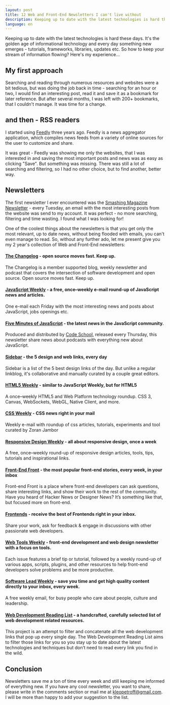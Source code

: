 ```yaml
---
layout: post
title: 12 Web and Front-End Newsletters I can't live without
description: Keeping up to date with the latest technologies is hard these days. It's the golden age of informational technology and every day something new emerges - tutorials, frameworks, libraries, updates etc. So how to keep you stream of information flow? Here's my experience...
language: en
---
```


Keeping up to date with the latest technologies is hard these days. It's the golden age of informational technology and every day something new emerges - tutorials, frameworks, libraries, updates etc. So how to keep your stream of information flowing? Here's my experience...

##  My first approach

Searching and reading through numerous resources and websites were a bit tedious, but was doing the job back in time - searching for an hour or two, I would find an interesting post, read it and save it as a bookmark for later reference. But after several months, I was left with 200+ bookmarks, that I couldn't manage. It was time for a change.

## and then - RSS readers

I started using [Feedly](http://feedly.com) three years ago. Feedly is a news aggregator application, which compiles news feeds from a variety of online sources for the user to customize and share.

It was great - Feedly was showing me only the websites, that I was interested in and saving the most important posts and news was as easy as clicking "Save". But something was missing. There was still a lot of searching and filtering, so I had no other choice, but to find another, better way.

## Newsletters

The first newsletter I ever encountered was the [Smashing Magazine Newsletter](http://www.smashingmagazine.com/the-smashing-newsletter/) - every Tuesday, an email with the most interesting posts from the website was send to my account. It was perfect - no more searching, filtering and time wasting. I found what I was looking for!

One of the coolest things about the newsletters is that you get only the most relevant, up to date news, without being flooded with emails, you can't even manage to read. So, without any further ado, let me present give you my 2 year's collection of Web and Front-End newsletters:

#### [The Changelog](https://changelog.com) - open source moves fast. Keep up.

The Changelog is a member supported blog, weekly newsletter and podcast that covers the intersection of software development and open source. Open source moves fast. Keep up.

#### [JavaScript Weekly](http://javascriptweekly.com) - a free, once–weekly e-mail round-up of JavaScript news and articles.

One e-mail each Friday with the most interesting news and posts about JavaScript, jobs openings etc.

#### [Five Minutes of JavaScript](https://fivejs.codeschool.com) - the latest news in the JavaScript community.

Produced and distributed by [Code School](codeschool.com), released every Thursday, this newsletter share news about podcasts with everything new about JavaScript.

#### [Sidebar](http://sidebar.io) - the 5 design and web links, every day

Sidebar is a list of the 5 best design links of the day. But unlike a regular linkblog, it's collaborative and manually curated by a couple great editors.

#### [HTML5 Weekly](http://html5weekly.com) - similar to JavaScript Weekly, but for HTML5

A once–weekly HTML5 and Web Platform technology roundup.
CSS 3, Canvas, WebSockets, WebGL, Native Client, and more.

#### [CSS Weekly](http://css-weekly.com) - CSS news right in your mail

Weekly e-mail with roundup of css articles, tutorials, experiments and tool
curated by Zoran Jambor

#### [Responsive Design  Weekly](http://responsivedesignweekly.com) - all about responsive design, once a week

A free, once–weekly round-up of responsive design articles, tools, tips, tutorials and inspirational links.

#### [Front-End Front](http://frontendfront.com) - the most popular front-end stories, every week, in your inbox

Front-end Front is a place where front-end developers can ask questions, share interesting links, and show their work to the rest of the community. Have you heard of Hacker News or Designer News? It’s something like that, but focused more on front-end.

#### [Frontends](http://www.frontends.org) - receive the best of Frontends right in your inbox.

Share your work, ask for feedback & engage in discussions with other passionate web developers.

#### [Web Tools Weekly](http://webtoolsweekly.com) - front-end development and web design newsletter with a focus on tools.

Each issue features a brief tip or tutorial, followed by a weekly round-up of various apps, scripts, plugins, and other resources to help front-end developers solve problems and be more productive.

#### [Software Lead Weekly](http://softwareleadweekly.com) -  save you time and get high quality content directly to your inbox, every week.

A free weekly email, for busy people who care about people, culture and leadership.

#### [Web Development Reading List](https://wdrl.info) - a handcrafted, carefully selected list of web development related resources.

This project is an attempt to filter and concatenate all the web development links that pop up every single day. The Web Development Reading List aims to filter those links for you so you stay up to date about the latest technologies and techniques but don’t need to read every link you find in the wild.

## Conclusion

Newsletters save me a ton of time every week and still keeping me informed of everything new. If you have any cool newsletter, you want to share, please write in the comments section or mail me at <a href="mailto:kleopetroff@gmail.com">kleopetroff@gmail.com</a>. I will be more than happy to add your suggestion to the list.
